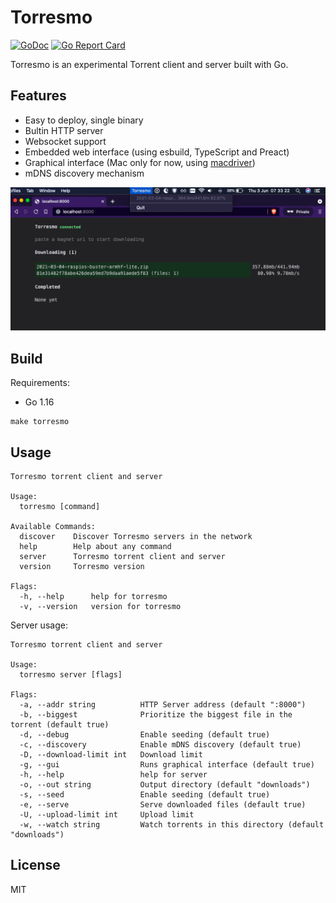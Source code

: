 # Torresmo

[![GoDoc](https://godoc.org/github.com/mvrilo/torresmo?status.svg)](https://godoc.org/github.com/mvrilo/torresmo)
[![Go Report Card](https://goreportcard.com/badge/github.com/mvrilo/torresmo)](https://goreportcard.com/report/github.com/mvrilo/torresmo)

Torresmo is an experimental Torrent client and server built with Go.

## Features

- Easy to deploy, single binary
- Bultin HTTP server
- Websocket support
- Embedded web interface (using esbuild, TypeScript and Preact)
- Graphical interface (Mac only for now, using [macdriver](https://github.com/progrium/macdriver))
- mDNS discovery mechanism

![demo](demo.png)

## Build

Requirements:

- Go 1.16

```
make torresmo
```

## Usage

```
Torresmo torrent client and server

Usage:
  torresmo [command]

Available Commands:
  discover    Discover Torresmo servers in the network
  help        Help about any command
  server      Torresmo torrent client and server
  version     Torresmo version

Flags:
  -h, --help      help for torresmo
  -v, --version   version for torresmo
```

Server usage:

```
Torresmo torrent client and server

Usage:
  torresmo server [flags]

Flags:
  -a, --addr string          HTTP Server address (default ":8000")
  -b, --biggest              Prioritize the biggest file in the torrent (default true)
  -d, --debug                Enable seeding (default true)
  -c, --discovery            Enable mDNS discovery (default true)
  -D, --download-limit int   Download limit
  -g, --gui                  Runs graphical interface (default true)
  -h, --help                 help for server
  -o, --out string           Output directory (default "downloads")
  -s, --seed                 Enable seeding (default true)
  -e, --serve                Serve downloaded files (default true)
  -U, --upload-limit int     Upload limit
  -w, --watch string         Watch torrents in this directory (default "downloads")
```

## License

MIT
